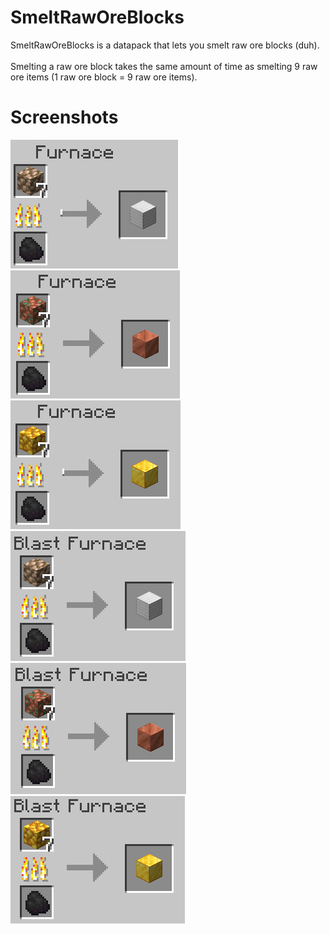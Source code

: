 # SmeltRawOreBlocks
SmeltRawOreBlocks is a datapack that lets you smelt raw ore blocks (duh).
<br>
<br>
Smelting a raw ore block takes the same amount of time as smelting 9 raw ore items (1 raw ore block = 9 raw ore items).

# Screenshots
![Raw iron block in furnace](screenshots/iron_furnace.png)
![Raw copper block in furnace](screenshots/copper_furnace.png)
![Raw gold block in furnace](screenshots/gold_furnace.png)
<br>
![Raw iron block in blast furnace](screenshots/iron_blast_furnace.png)
![Raw copper block in blast furnace](screenshots/copper_blast_furnace.png)
![Raw gold block in blast furnace](screenshots/gold_blast_furnace.png)
